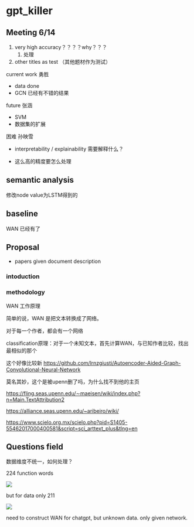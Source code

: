 # gpt_killer



## Meeting 6/14

1. very high accuracy？？？？why？？？
   1. 处理
2. other titles as test （其他题材作为测试）



current work 勇胜

- data done
- GCN 已经有不错的结果

future 张涵

- SVM
- 数据集的扩展

困难 孙映雪

- interpretability / explainability 需要解释什么？

- 这么高的精度要怎么处理

  

## semantic analysis

修改node value为LSTM得到的
## baseline

WAN 已经有了









## Proposal
- papers given document description

### intoduction

### methodology

WAN 工作原理

简单的说，WAN 是把文本转换成了网络。

对于每一个作者，都会有一个网络

classification原理：对于一个未知文本，首先计算WAN，与已知作者比较，找出最相似的那个

这个好像比较新
https://github.com/lrnzgiusti/Autoencoder-Aided-Graph-Convolutional-Neural-Network



莫名其妙，这个是被upenn删了吗，为什么找不到他的主页

https://fling.seas.upenn.edu/∼maeisen/wiki/index.php?n=Main.TextAttribution2





https://alliance.seas.upenn.edu/~aribeiro/wiki/





https://www.scielo.org.mx/scielo.php?pid=S1405-55462017000400581&script=sci_arttext_plus&tlng=en




## Questions field

数据维度不统一，如何处理？

224 function words



![](https://hackmd.io/_uploads/HkJbgYWSh.png)

but for data only 211

![](https://hackmd.io/_uploads/H1sz_F-S3.png)



need to construct WAN for chatgpt, but unknown data. only given network.








